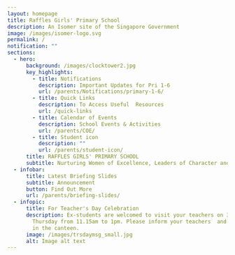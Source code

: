 ```yaml
---
layout: homepage
title: Raffles Girls' Primary School
description: An Isomer site of the Singapore Government
image: /images/isomer-logo.svg
permalink: /
notification: ""
sections:
  - hero:
      background: /images/clocktower2.jpg
      key_highlights:
        - title: Notifications
          description: Important Updates for Pri 1-6
          url: /parents/Notifications/primary-1-6/
        - title: Quick Links
          description: To Access Useful  Resources
          url: /quick-links
        - title: Calendar of Events
          description: School Events & Activities
          url: /parents/COE/
        - title: Student icon
          description: ""
          url: /parents/student-icon/
      title: RAFFLES GIRLS' PRIMARY SCHOOL
      subtitle: Nurturing Women of Excellence, Leaders of Character and Service
  - infobar:
      title: Latest Briefing Slides
      subtitle: Announcement
      button: Find Out More
      url: /parents/briefing-slides/
  - infopic:
      title: For Teacher's Day Celebration
      description: Ex-students are welcomed to visit your teachers on 31 August 2023,
        Thursday from 11.15am to 1pm. Please inform your teachers  and meet them
        in the canteen.
      image: /images/trsdaymsg_small.jpg
      alt: Image alt text
---
```

